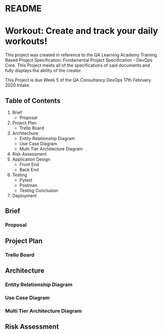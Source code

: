 # README

# Workout: Create and track your daily workouts!


This project was created in reference to the QA Learning Academy Training Based Project Specification: Fundamental Project Specification - DevOps Core. This Project meets all of the specifications of said documents and fully displays the ability of the creator.

This Project is due Week 5 of the QA Consultancy DevOps 17th February 2020 Intake.

## Table of Contents

1. Brief
    + Proposal
2. Project Plan
    + Trello Board
3. Architechure
    + Entity Relationship Diagram
    + Use Case Diagram
    + Multi Tier Architecture Diagram
4. Risk Assessment
5. Application Design
    + Front End
    + Back End
6. Testing
    + Pytest
    + Postman
    + Testing Conclusion
7. Deployment
  

## Brief
### Proposal
## Project Plan
### Trello Board

## Architecture
### Entity Relationship Diagram
### Use Case Diagram
### Multi Tier Architecture Diagram

## Risk Assessment


